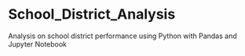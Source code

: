 # School_District_Analysis
Analysis on school district performance using Python with Pandas and Jupyter Notebook
